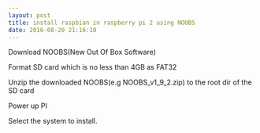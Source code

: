 ```yaml
---
layout: post
title: install raspbian in raspberry pi 2 using NOOBS
date: 2016-08-20 21:16:10
---
```


Download NOOBS(New Out Of Box Software)

Format SD card which is no less than 4GB as FAT32

Unzip the downloaded NOOBS(e.g NOOBS_v1_9_2.zip) to the root dir of the SD card

Power up PI

Select the system to install.
